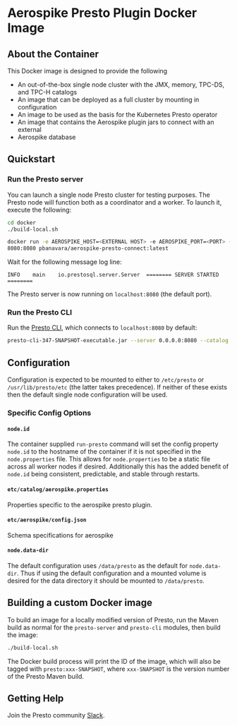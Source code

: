 # Aerospike Presto Plugin Docker Image

## About the Container
This Docker image is designed to provide the following
* An out-of-the-box single node cluster with the JMX, memory, TPC-DS, and TPC-H
 catalogs
* An image that can be deployed as a full cluster by mounting in configuration
* An image to be used as the basis for the Kubernetes Presto operator
* An image that contains the Aerospike plugin jars to connect with an external
* Aerospike database

## Quickstart

### Run the Presto server

You can launch a single node Presto cluster for testing purposes.
The Presto node will function both as a coordinator and a worker.
To launch it, execute the following:
```bash
cd docker
./build-local.sh
```

```bash
docker run -e AEROSPIKE_HOST=<EXTERNAL HOST> -e AEROSPIKE_PORT=<PORT> -p
8080:8080 pbanavara/aerospike-presto-connect:latest
```

Wait for the following message log line:
```
INFO	main	io.prestosql.server.Server	======== SERVER STARTED ========
```

The Presto server is now running on `localhost:8080` (the default port).

### Run the Presto CLI

Run the [Presto CLI](https://prestosql.io/docs/current/installation/cli.html),
which connects to `localhost:8080` by default:

```bash
presto-cli-347-SNAPSHOT-executable.jar --server 0.0.0.0:8080 --catalog aerospike
```

## Configuration

Configuration is expected to be mounted to either  to `/etc/presto` or
`/usr/lib/presto/etc` (the latter takes precedence). If neither of these exists
then the default single node configuration will be used.

### Specific Config Options

#### `node.id`
The container supplied `run-presto` command will set the config property
`node.id` to the hostname of the container if it is not specified in the
`node.properties` file. This allows for `node.properties` to be a static file
across all worker nodes if desired. Additionally this has the added benefit of
`node.id` being consistent, predictable, and stable through restarts.

#### `etc/catalog/aerospike.properties`
Properties specific to the aerospike presto plugin.

#### `etc/aerospike/config.json`
Schema specifications for aerospike

#### `node.data-dir`
The default configuration uses `/data/presto` as the default for
`node.data-dir`. Thus if using the default configuration and a mounted volume
is desired for the data directory it should be mounted to `/data/presto`.

## Building a custom Docker image

To build an image for a locally modified version of Presto, run the Maven
build as normal for the `presto-server` and `presto-cli` modules, then
build the image:

```bash
./build-local.sh
```

The Docker build process will print the ID of the image, which will also
be tagged with `presto:xxx-SNAPSHOT`, where `xxx-SNAPSHOT` is the version
number of the Presto Maven build.

## Getting Help

Join the Presto community [Slack](https://prestosql.io/slack.html).
